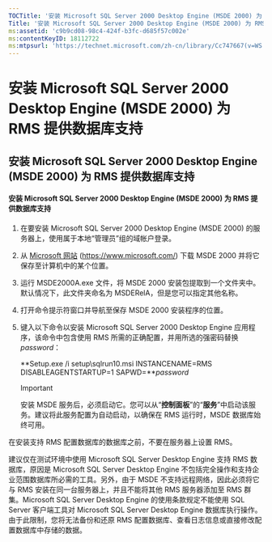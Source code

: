 ```yaml
---
TOCTitle: '安装 Microsoft SQL Server 2000 Desktop Engine (MSDE 2000) 为 RMS 提供数据库支持'
Title: '安装 Microsoft SQL Server 2000 Desktop Engine (MSDE 2000) 为 RMS 提供数据库支持'
ms:assetid: 'c9b9cd08-98c4-424f-b3fc-d685f57c002e'
ms:contentKeyID: 18112722
ms:mtpsurl: 'https://technet.microsoft.com/zh-cn/library/Cc747667(v=WS.10)'
---
```


安装 Microsoft SQL Server 2000 Desktop Engine (MSDE 2000) 为 RMS 提供数据库支持
===============================================================================

安装 Microsoft SQL Server 2000 Desktop Engine (MSDE 2000) 为 RMS 提供数据库支持
-------------------------------------------------------------------------------

#### 安装 Microsoft SQL Server 2000 Desktop Engine (MSDE 2000) 为 RMS 提供数据库支持

1.  在要安装 Microsoft SQL Server 2000 Desktop Engine (MSDE 2000) 的服务器上，使用属于本地“管理员”组的域帐户登录。

2.  从 [Microsoft 网站](https://www.microsoft.com/) (https://www.microsoft.com/) 下载 MSDE 2000 并将它保存至计算机中的某个位置。

3.  运行 MSDE2000A.exe 文件，将 MSDE 2000 安装包提取到一个文件夹中。默认情况下，此文件夹命名为 MSDERelA，但是您可以指定其他名称。

4.  打开命令提示符窗口并导航至保存 MSDE 2000 安装程序的位置。

5.  键入以下命令以安装 Microsoft SQL Server 2000 Desktop Engine 应用程序，该命令中包含使用 RMS 所需的正确配置，并用所选的强密码替换 *password*：

    **Setup.exe /i setup\\sqlrun10.msi INSTANCENAME=RMS DISABLEAGENTSTARTUP=1 SAPWD=***password*

    > [!IMPORTANT]
    > 安装 MSDE 服务后，必须启动它。您可以从“**控制面板**”的“**服务**”中启动该服务。建议将此服务配置为自动启动，以确保在 RMS 运行时，MSDE 数据库始终可用。 

在安装支持 RMS 配置数据库的数据库之前，不要在服务器上设置 RMS。

建议仅在测试环境中使用 Microsoft SQL Server Desktop Engine 支持 RMS 数据库，原因是 Microsoft SQL Server Desktop Engine 不包括完全操作和支持企业范围数据库所必需的工具。另外，由于 MSDE 不支持远程网络，因此必须将它与 RMS 安装在同一台服务器上，并且不能将其他 RMS 服务器添加至 RMS 群集。Microsoft SQL Server Desktop Engine 的使用条款规定不能使用 SQL Server 客户端工具对 Microsoft SQL Server Desktop Engine 数据库执行操作。由于此限制，您将无法备份和还原 RMS 配置数据库、查看日志信息或直接修改配置数据库中存储的数据。
